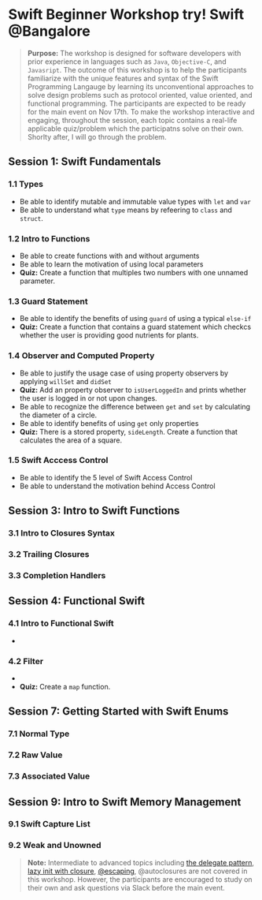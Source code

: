 # Swift Beginner Workshop try! Swift @Bangalore
> **Purpose:** The workshop is designed for software developers with prior experience in languages such as `Java`, `Objective-C`, and `Javasript`. The outcome of this workshop is to help the participants familiarize with the unique features and syntax of the Swift Programming Langauge by learning its unconventional approaches to solve design problems such as protocol oriented, value oriented, and functional programming. The participants are expected to be ready for the main event on Nov 17th. To make the workshop interactive and engaging, throughout the session, each topic contains a real-life applicable quiz/problem which the participatns solve on their own. Shorlty after, I will go through the problem. 

## Session 1: Swift Fundamentals

### 1.1 Types
- Be able to identify mutable and immutable value types with `let` and `var`
- Be able to understand what `type` means by refeering to `class` and `struct`. 

### 1.2 Intro to Functions
- Be able to create functions with and without arguments
- Be able to learn the motivation of using local parameters
- **Quiz:** Create a function that multiples two numbers with one unnamed parameter. 

### 1.3 Guard Statement
- Be able to identify the benefits of using `guard` of using a typical `else-if`
- **Quiz:** Create a function that contains a guard statement which checkcs whether the user is providing good nutrients for plants. 

### 1.4 Observer and Computed Property
- Be able to justify the usage case of using property observers by applying `willSet` and `didSet`
- **Quiz:** Add an property observer to `isUserLoggedIn` and prints whether the user is logged in or not upon changes. 
- Be able to recognize the difference between `get` and `set` by calculating the diameter of a circle. 
- Be able to identify benefits of using `get` only properties
- **Quiz:** There is a stored property, `sideLength`. Create a function that calculates the area of a square.  

### 1.5 Swift Acccess Control 
- Be able to identify the 5 level of Swift Access Control 
- Be able to understand the motivation behind Access Control

## Session 3: Intro to Swift Functions
### 3.1 Intro to Closures Syntax

### 3.2 Trailing Closures

### 3.3 Completion Handlers 


## Session 4: Functional Swift

### 4.1 Intro to Functional Swift
- 
### 4.2 Filter
- 
- **Quiz:** Create a `map` function. 

## Session 7: Getting Started with Swift Enums
### 7.1 Normal Type

### 7.2 Raw Value

### 7.3 Associated Value

## Session 9: Intro to Swift Memory Management
### 9.1 Swift Capture List

### 9.2 Weak and Unowned



> **Note:** Intermediate to advanced topics including [the delegate pattern](https://www.bobthedeveloper.io/blog/the-complete-understanding-of-swift-delegate-and-data-source), [lazy init with closure](https://www.bobthedeveloper.io/blog/swift-lazy-initialization-with-closures), [@escaping](https://www.andrewcbancroft.com/2017/04/26/what-in-the-world-is-an-escaping-closure-in-swift/
), @autoclosures are not covered in this workshop. However, the participants are encouraged to study on their own and ask questions via Slack before the main event. 
